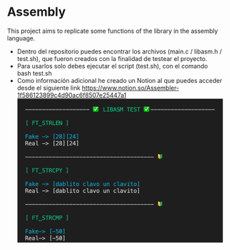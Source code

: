 # Assembly
This project aims to replicate some functions of the library in the assembly language.

* Dentro del repositorio puedes encontrar los archivos (main.c / libasm.h / test.sh), que fueron creados con la finalidad de testear el proyecto.
* Para usarlos solo debes ejecutar el script (test.sh), con el comando bash test.sh
* Como información adicional he creado un Notion al que puedes acceder desde el siguiente link https://www.notion.so/Assembler-1f586123899c4d90ac6f8507e25447a1
![alt text](https://github.com/abello-r/Assembler/blob/master/srcs/img.png)
